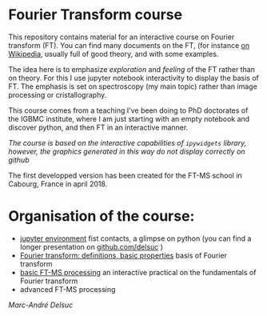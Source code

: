 # Fourier Transform course

This repository contains material for an interactive course on Fourier transform (FT).
You can find many documents on the FT, (for instance [on Wikipedia](https://en.wikipedia.org/wiki/Fourier_transform), usually full of good theory, and with some examples.

The idea here is to emphasize  *exploration* and *feeling* of the FT rather than on theory.
For this I use jupyter notebook interactivity to display the basis of FT.
The emphasis is set on spectroscopy (my main topic) rather than image processing or cristallography.

This course comes from a teaching I've been doing to PhD doctorates of the IGBMC institute,
where I am just starting with an empty notebook and discover python, and then FT in an interactive manner.

*The course is based on the interactive capabilities of `ipywidgets` library, however, the graphics generated in this way do not display correctly on github*

The first developped version has been created for the FT-MS school in Cabourg, France in april 2018.


# Organisation of the course:

- [jupyter environment](Jupyter_environment.ipynb)
fist contacts, a glimpse on python (you can find a longer presentation on [github.com/delsuc](https://github.com/delsuc/MemoBio2015/blob/master/Presentation.ipynb) )
- [Fourier transform: definitions, basic properties](Definition_Properties.ipynb)
basis of Fourier transform
- [basic FT-MS processing](Basic_FT.ipynb) an interactive practical on the fundamentals of Fourier transform
- advanced FT-MS processing


*Marc-André Delsuc*

